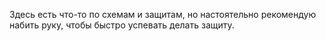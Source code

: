 Здесь есть что-то по схемам и защитам, но настоятельно рекомендую набить руку, чтобы быстро успевать делать защиту.
